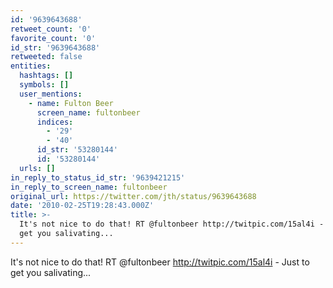 ```yaml
---
id: '9639643688'
retweet_count: '0'
favorite_count: '0'
id_str: '9639643688'
retweeted: false
entities:
  hashtags: []
  symbols: []
  user_mentions:
    - name: Fulton Beer
      screen_name: fultonbeer
      indices:
        - '29'
        - '40'
      id_str: '53280144'
      id: '53280144'
  urls: []
in_reply_to_status_id_str: '9639421215'
in_reply_to_screen_name: fultonbeer
original_url: https://twitter.com/jth/status/9639643688
date: '2010-02-25T19:28:43.000Z'
title: >-
  It's not nice to do that! RT @fultonbeer http://twitpic.com/15al4i - Just to
  get you salivating...
---
```


It's not nice to do that! RT @fultonbeer http://twitpic.com/15al4i - Just to get you salivating...